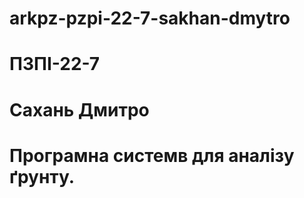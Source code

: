 # arkpz-pzpi-22-7-sakhan-dmytro
# ПЗПІ-22-7
# Сахань Дмитро
# Програмна системв для аналізу ґрунту.


